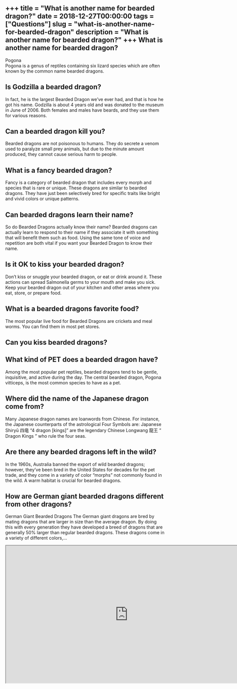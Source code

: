 +++
title = "What is another name for bearded dragon?"
date = 2018-12-27T00:00:00
tags = ["Questions"]
slug = "what-is-another-name-for-bearded-dragon"
description = "What is another name for bearded dragon?"
+++
What is another name for bearded dragon?
----------------------------------------

Pogona  
Pogona is a genus of reptiles containing six lizard species which are often known by the common name bearded dragons.

Is Godzilla a bearded dragon?
-----------------------------

In fact, he is the largest Bearded Dragon we’ve ever had, and that is how he got his name. Godzilla is about 4 years old and was donated to the museum in June of 2006. Both females and males have beards, and they use them for various reasons.

Can a bearded dragon kill you?
------------------------------

Bearded dragons are not poisonous to humans. They do secrete a venom used to paralyze small prey animals, but due to the minute amount produced, they cannot cause serious harm to people.

What is a fancy bearded dragon?
-------------------------------

Fancy is a category of bearded dragon that includes every morph and species that is rare or unique. These dragons are similar to bearded dragons. They have just been selectively bred for specific traits like bright and vivid colors or unique patterns.

Can bearded dragons learn their name?
-------------------------------------

So do Bearded Dragons actually know their name? Bearded dragons can actually learn to respond to their name if they associate it with something that will benefit them such as food. Using the same tone of voice and repetition are both vital if you want your Bearded Dragon to know their name.

Is it OK to kiss your bearded dragon?
-------------------------------------

Don’t kiss or snuggle your bearded dragon, or eat or drink around it. These actions can spread Salmonella germs to your mouth and make you sick. Keep your bearded dragon out of your kitchen and other areas where you eat, store, or prepare food.

What is a bearded dragons favorite food?
----------------------------------------

The most popular live food for Bearded Dragons are crickets and meal worms. You can find them in most pet stores.

Can you kiss bearded dragons?
-----------------------------

What kind of PET does a bearded dragon have?
--------------------------------------------

Among the most popular pet reptiles, bearded dragons tend to be gentle, inquisitive, and active during the day. The central bearded dragon, Pogona vitticeps, is the most common species to have as a pet.

Where did the name of the Japanese dragon come from?
----------------------------------------------------

Many Japanese dragon names are loanwords from Chinese. For instance, the Japanese counterparts of the astrological Four Symbols are: Japanese Shiryū 四竜 “4 dragon \[kings\]” are the legendary Chinese Longwang 龍王 ” Dragon Kings ” who rule the four seas.

Are there any bearded dragons left in the wild?
-----------------------------------------------

In the 1960s, Australia banned the export of wild bearded dragons; however, they’ve been bred in the United States for decades for the pet trade, and they come in a variety of color “morphs” not commonly found in the wild. A warm habitat is crucial for bearded dragons.

How are German giant bearded dragons different from other dragons?
------------------------------------------------------------------

German Giant Bearded Dragons The German giant dragons are bred by mating dragons that are larger in size than the average dragon. By doing this with every generation they have developed a breed of dragons that are generally 50% larger than regular bearded dragons. These dragons come in a variety of different colors,…

<iframe allow="accelerometer; autoplay; clipboard-write; encrypted-media; gyroscope; picture-in-picture" allowfullscreen="" class="__youtube_prefs__  epyt-is-override  no-lazyload" data-no-lazy="1" data-origheight="433" data-origwidth="770" data-skipgform_ajax_framebjll="" height="433" id="_ytid_39381" loading="lazy" src="https://www.youtube.com/embed/IOhxC23-0Q0?enablejsapi=1&autoplay=0&cc_load_policy=0&cc_lang_pref=&iv_load_policy=1&loop=0&modestbranding=0&rel=1&fs=1&playsinline=0&autohide=2&theme=dark&color=red&controls=1&" title="YouTube player" width="770"></iframe>